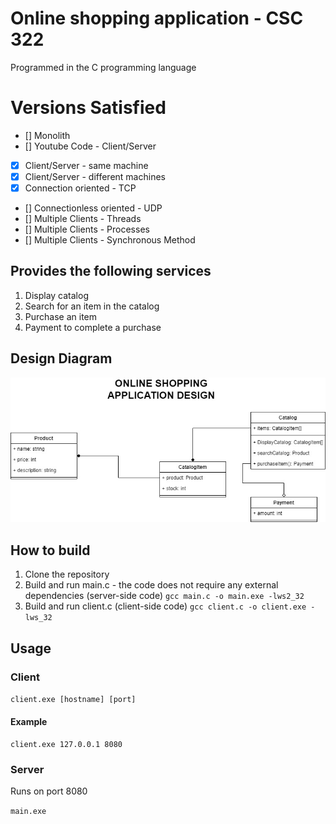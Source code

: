 # Online shopping application - CSC 322

Programmed in the C programming language

# Versions Satisfied

- [] Monolith
- [] Youtube Code - Client/Server
- [x] Client/Server - same machine
- [x] Client/Server - different machines
- [x] Connection oriented - TCP
- [] Connectionless oriented - UDP
- [] Multiple Clients - Threads
- [] Multiple Clients - Processes
- [] Multiple Clients - Synchronous Method

## Provides the following services

1. Display catalog
2. Search for an item in the catalog
3. Purchase an item
4. Payment to complete a purchase

## Design Diagram

![UML diagram](design.jpg)

## How to build

1. Clone the repository
2. Build and run main.c - the code does not require any external dependencies (server-side code)
   `gcc main.c -o main.exe -lws2_32`
3. Build and run client.c (client-side code)
   `gcc client.c -o client.exe -lws_32`

## Usage

### Client

`client.exe [hostname] [port]`

#### Example

`client.exe 127.0.0.1 8080`

### Server

Runs on port 8080

`main.exe`
